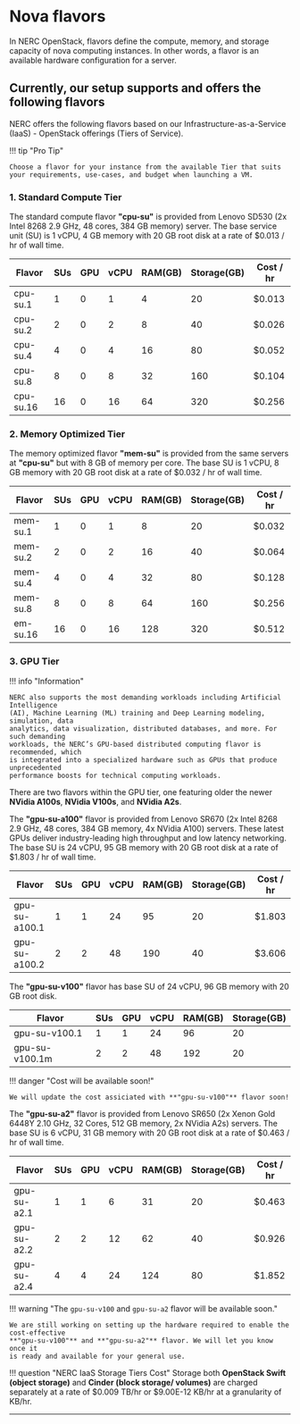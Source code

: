 # Nova flavors

In NERC OpenStack, flavors define the compute, memory, and storage capacity of
nova computing instances. In other words, a flavor is an available hardware
configuration for a server.

## Currently, our setup supports and offers the following flavors

NERC offers the following flavors based on our Infrastructure-as-a-Service
(IaaS) - OpenStack offerings (Tiers of Service).

!!! tip "Pro Tip"

    Choose a flavor for your instance from the available Tier that suits your requirements, use-cases, and budget when launching a VM.

### 1. Standard Compute Tier

The standard compute flavor **"cpu-su"** is provided from Lenovo SD530 (2x Intel
8268 2.9 GHz, 48 cores, 384 GB memory) server. The base service unit (SU) is 1
vCPU, 4 GB memory with 20 GB root disk at a rate of $0.013 / hr of wall time.

| Flavor        | SUs | GPU | vCPU  | RAM(GB) | Storage(GB) | Cost / hr |
|---------------|-----|-----|-------|---------|-------------|-----------|
|cpu-su.1       |1    |0    |1      |4        |20           |$0.013     |
|cpu-su.2       |2    |0    |2      |8        |40           |$0.026     |
|cpu-su.4       |4    |0    |4      |16       |80           |$0.052     |
|cpu-su.8       |8    |0    |8      |32       |160          |$0.104     |
|cpu-su.16      |16   |0    |16     |64       |320          |$0.256     |

### 2. Memory Optimized Tier

The memory optimized flavor **"mem-su"** is provided from the same servers at
**"cpu-su"** but with 8 GB of memory per core. The base SU is 1 vCPU, 8 GB
memory with 20 GB root disk at a rate of $0.032 / hr of wall time.

| Flavor        | SUs | GPU | vCPU  | RAM(GB) | Storage(GB) | Cost / hr |
|---------------|-----|-----|-------|---------|-------------|-----------|
|mem-su.1       |1    |0    |1      |8        |20           |$0.032     |
|mem-su.2       |2    |0    |2      |16       |40           |$0.064     |
|mem-su.4       |4    |0    |4      |32       |80           |$0.128     |
|mem-su.8       |8    |0    |8      |64       |160          |$0.256     |
|em-su.16       |16   |0    |16     |128      |320          |$0.512     |

### 3. GPU Tier

!!! info "Information"

    NERC also supports the most demanding workloads including Artificial Intelligence
    (AI), Machine Learning (ML) training and Deep Learning modeling, simulation, data
    analytics, data visualization, distributed databases, and more. For such demanding
    workloads, the NERC’s GPU-based distributed computing flavor is recommended, which
    is integrated into a specialized hardware such as GPUs that produce unprecedented
    performance boosts for technical computing workloads.

There are two flavors within the GPU tier, one featuring older the newer
**NVidia A100s**, **NVidia V100s**, and **NVidia A2s**.

The **"gpu-su-a100"** flavor is provided from Lenovo SR670 (2x Intel 8268 2.9 GHz,
48 cores, 384 GB memory, 4x NVidia A100) servers. These latest GPUs deliver
industry-leading high throughput and low latency networking. The base SU is 24
vCPU, 95 GB memory with 20 GB root disk at a rate of $1.803 / hr of wall time.

| Flavor        | SUs | GPU | vCPU  | RAM(GB) | Storage(GB) | Cost / hr |
|---------------|-----|-----|-------|---------|-------------|-----------|
|gpu-su-a100.1  |1    |1    |24     |95       |20           |$1.803     |
|gpu-su-a100.2  |2    |2    |48     |190      |40           |$3.606     |

The **"gpu-su-v100"** flavor has base SU of 24 vCPU, 96 GB memory with 20 GB root
disk.

| Flavor        | SUs | GPU | vCPU  | RAM(GB) | Storage(GB) |
|---------------|-----|-----|-------|---------|-------------|
|gpu-su-v100.1  |1    |1    |24     |96       |20           |
|gpu-su-v100.1m |2    |2    |48     |192      |20           |

!!! danger "Cost will be available soon!"

    We will update the cost assiciated with **"gpu-su-v100"** flavor soon!

The **"gpu-su-a2"** flavor is provided from Lenovo SR650 (2x Xenon Gold 6448Y
2.10 GHz, 32 Cores, 512 GB memory, 2x NVidia A2s) servers. The base SU is 6
vCPU, 31 GB memory with 20 GB root disk at a rate of $0.463 / hr of wall time.

| Flavor        | SUs | GPU | vCPU  | RAM(GB) | Storage(GB) | Cost / hr |
|---------------|-----|-----|-------|---------|-------------|-----------|
|gpu-su-a2.1    |1    |1    |6      |31       |20           |$0.463     |
|gpu-su-a2.2    |2    |2    |12     |62       |40           |$0.926     |
|gpu-su-a2.4    |4    |4    |24     |124      |80           |$1.852     |

!!! warning "The `gpu-su-v100` and `gpu-su-a2` flavor will be available soon."

    We are still working on setting up the hardware required to enable the cost-effective
    **"gpu-su-v100"** and **"gpu-su-a2"** flavor. We will let you know once it
    is ready and available for your general use.

!!! question "NERC IaaS Storage Tiers Cost"
    Storage both **OpenStack Swift (object storage)** and
    **Cinder (block storage/ volumes)** are charged separately at a rate of
    $0.009 TB/hr or $9.00E-12 KB/hr at a granularity of KB/hr.

---
